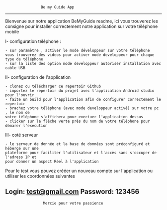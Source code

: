 					Be my Guide App
---------------------------------------------------------------------------------------------------

Bienvenue sur notre application BeMyGuide readme, ici vous trouverez les consigne pour installer 
correctement notre application sur votre téléphone mobile 

I- configuration téléphone :
	
	- sur paramètre , activer le mode développeur sur votre téléphone 
	vous trouverez des videos pour activer mode developpeur pour chaque type de téléphone
	- sur la liste des option mode developpeur autoriser installation avec cable USB 

II- configuration de l'application

	- clonez ou télécharger ce repertoir Github
	- importez le repertoir du projet avec l'application Android studio pour l'ouvrir
	- faite un build pour l'application afin de configurer correctement le repertoir
	- brachez votre téléphone (avec mode developpeur activé) sur votre pc , le nom de 
	votre téléphone s'affichera pour exectuer l'application dessus 
	- clicker sur la flèche verte près du nom de votre téléphone pour démarer l'execution

III- coté serveur 

	- le serveur de donnée et la base de données sont préconfiguré et hébergé sur une 
	plateforme pour faciliter l'utilisateur et l'accès sans s'occuper de l'adress IP et 
	pour donner un aspect Réel à l'application  

Pour le test vous pouvez crééer un nouveau compte sur l'application ou utiliser les coordonnées
suivantes 

Login:       test@gmail.com
Password:    123456
---------------------------------------------------------------------------------------------------
				     Mercie pour votre passience 
